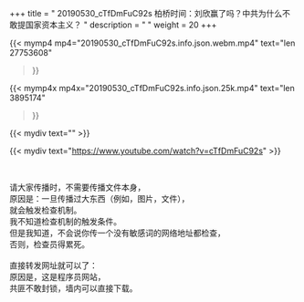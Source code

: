 +++
title = " 20190530_cTfDmFuC92s 柏桥时间：刘欣赢了吗？中共为什么不敢提国家资本主义？ "
description = "  "
weight = 20
+++

{{< mymp4 mp4="20190530_cTfDmFuC92s.info.json.webm.mp4" 
text="len 27753608"
>}}

{{< mymp4x  mp4x="20190530_cTfDmFuC92s.info.json.25k.mp4"
text="len 3895174"
>}}


{{< mydiv text="" >}}
<br>

{{< mydiv text="https://www.youtube.com/watch?v=cTfDmFuC92s" >}}


<br>

请大家传播时，不需要传播文件本身，<br>
原因是：一旦传播过大东西（例如，图片，文件），<br>
就会触发检查机制。<br>
我不知道检查机制的触发条件。<br>
但是我知道，不会说你传一个没有敏感词的网络地址都检查，<br>
否则，检查员得累死。<br><br>
直接转发网址就可以了：<br>
原因是，这是程序员网站，<br>
共匪不敢封锁，墙内可以直接下载。


